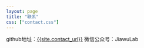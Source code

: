 ```yaml
---
layout: page
title: "联系"
css: ["contact.css"]
---
```

<div class="col s12">
  <div class="icontain">
    github地址：<a href="{{site.contact_url}}">{{site.contact_url}}</a>
    微信公众号：JiawuLab
    
  </div>
</div>